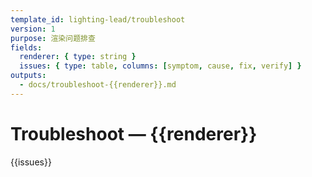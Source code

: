 ```yaml
---
template_id: lighting-lead/troubleshoot
version: 1
purpose: 渲染问题排查
fields:
  renderer: { type: string }
  issues: { type: table, columns: [symptom, cause, fix, verify] }
outputs:
  - docs/troubleshoot-{{renderer}}.md
---
```


# Troubleshoot — {{renderer}}

{{issues}}
